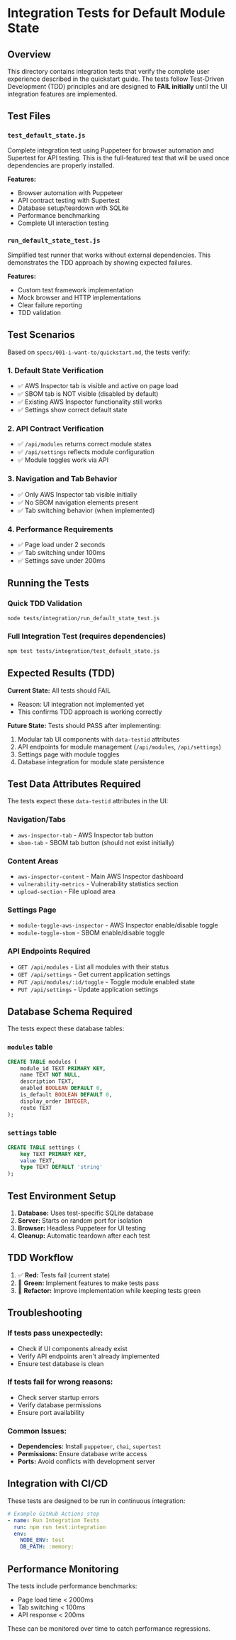 # Integration Tests for Default Module State

## Overview

This directory contains integration tests that verify the complete user experience described in the quickstart guide. The tests follow Test-Driven Development (TDD) principles and are designed to **FAIL initially** until the UI integration features are implemented.

## Test Files

### `test_default_state.js`
Complete integration test using Puppeteer for browser automation and Supertest for API testing. This is the full-featured test that will be used once dependencies are properly installed.

**Features:**
- Browser automation with Puppeteer
- API contract testing with Supertest
- Database setup/teardown with SQLite
- Performance benchmarking
- Complete UI interaction testing

### `run_default_state_test.js`
Simplified test runner that works without external dependencies. This demonstrates the TDD approach by showing expected failures.

**Features:**
- Custom test framework implementation
- Mock browser and HTTP implementations
- Clear failure reporting
- TDD validation

## Test Scenarios

Based on `specs/001-i-want-to/quickstart.md`, the tests verify:

### 1. Default State Verification
- ✅ AWS Inspector tab is visible and active on page load
- ✅ SBOM tab is NOT visible (disabled by default)
- ✅ Existing AWS Inspector functionality still works
- ✅ Settings show correct default state

### 2. API Contract Verification
- ✅ `/api/modules` returns correct module states
- ✅ `/api/settings` reflects module configuration
- ✅ Module toggles work via API

### 3. Navigation and Tab Behavior
- ✅ Only AWS Inspector tab visible initially
- ✅ No SBOM navigation elements present
- ✅ Tab switching behavior (when implemented)

### 4. Performance Requirements
- ✅ Page load under 2 seconds
- ✅ Tab switching under 100ms
- ✅ Settings save under 200ms

## Running the Tests

### Quick TDD Validation
```bash
node tests/integration/run_default_state_test.js
```

### Full Integration Test (requires dependencies)
```bash
npm test tests/integration/test_default_state.js
```

## Expected Results (TDD)

**Current State:** All tests should FAIL
- Reason: UI integration not implemented yet
- This confirms TDD approach is working correctly

**Future State:** Tests should PASS after implementing:
1. Modular tab UI components with `data-testid` attributes
2. API endpoints for module management (`/api/modules`, `/api/settings`)
3. Settings page with module toggles
4. Database integration for module state persistence

## Test Data Attributes Required

The tests expect these `data-testid` attributes in the UI:

### Navigation/Tabs
- `aws-inspector-tab` - AWS Inspector tab button
- `sbom-tab` - SBOM tab button (should not exist initially)

### Content Areas
- `aws-inspector-content` - Main AWS Inspector dashboard
- `vulnerability-metrics` - Vulnerability statistics section
- `upload-section` - File upload area

### Settings Page
- `module-toggle-aws-inspector` - AWS Inspector enable/disable toggle
- `module-toggle-sbom` - SBOM enable/disable toggle

### API Endpoints Required

- `GET /api/modules` - List all modules with their status
- `GET /api/settings` - Get current application settings
- `PUT /api/modules/:id/toggle` - Toggle module enabled state
- `PUT /api/settings` - Update application settings

## Database Schema Required

The tests expect these database tables:

### `modules` table
```sql
CREATE TABLE modules (
    module_id TEXT PRIMARY KEY,
    name TEXT NOT NULL,
    description TEXT,
    enabled BOOLEAN DEFAULT 0,
    is_default BOOLEAN DEFAULT 0,
    display_order INTEGER,
    route TEXT
);
```

### `settings` table
```sql
CREATE TABLE settings (
    key TEXT PRIMARY KEY,
    value TEXT,
    type TEXT DEFAULT 'string'
);
```

## Test Environment Setup

1. **Database:** Uses test-specific SQLite database
2. **Server:** Starts on random port for isolation
3. **Browser:** Headless Puppeteer for UI testing
4. **Cleanup:** Automatic teardown after each test

## TDD Workflow

1. ✅ **Red:** Tests fail (current state)
2. 🔄 **Green:** Implement features to make tests pass
3. 🔄 **Refactor:** Improve implementation while keeping tests green

## Troubleshooting

### If tests pass unexpectedly:
- Check if UI components already exist
- Verify API endpoints aren't already implemented
- Ensure test database is clean

### If tests fail for wrong reasons:
- Check server startup errors
- Verify database permissions
- Ensure port availability

### Common Issues:
- **Dependencies:** Install `puppeteer`, `chai`, `supertest`
- **Permissions:** Ensure database write access
- **Ports:** Avoid conflicts with development server

## Integration with CI/CD

These tests are designed to be run in continuous integration:

```yaml
# Example GitHub Actions step
- name: Run Integration Tests
  run: npm run test:integration
  env:
    NODE_ENV: test
    DB_PATH: :memory:
```

## Performance Monitoring

The tests include performance benchmarks:
- Page load time < 2000ms
- Tab switching < 100ms
- API response < 200ms

These can be monitored over time to catch performance regressions.